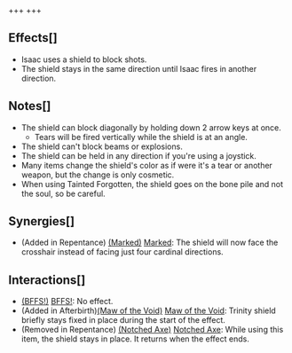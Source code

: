 +++
+++

Effects[]
---------


* Isaac uses a shield to block shots.
* The shield stays in the same direction until Isaac fires in another direction.


Notes[]
-------


* The shield can block diagonally by holding down 2 arrow keys at once.
	+ Tears will be fired vertically while the shield is at an angle.
* The shield can't block beams or explosions.
* The shield can be held in any direction if you're using a joystick.
* Many items change the shield's color as if were it's a tear or another weapon, but the change is only cosmetic.
* When using Tainted Forgotten, the shield goes on the bone pile and not the soul, so be careful.


Synergies[]
-----------


* (Added in Repentance) [(Marked)](/wiki/Marked "Marked") [Marked](/wiki/Marked "Marked"): The shield will now face the crosshair instead of facing just four cardinal directions.


Interactions[]
--------------


* [(BFFS!)](/wiki/BFFS! "BFFS!") [BFFS!](/wiki/BFFS! "BFFS!"): No effect.
* (Added in Afterbirth)[(Maw of the Void)](/wiki/Maw_of_the_Void "Maw of the Void") [Maw of the Void](/wiki/Maw_of_the_Void "Maw of the Void"): Trinity shield briefly stays fixed in place during the start of the effect.
* (Removed in Repentance) [(Notched Axe)](/wiki/Notched_Axe "Notched Axe") [Notched Axe](/wiki/Notched_Axe "Notched Axe"): While using this item, the shield stays in place. It returns when the effect ends.


